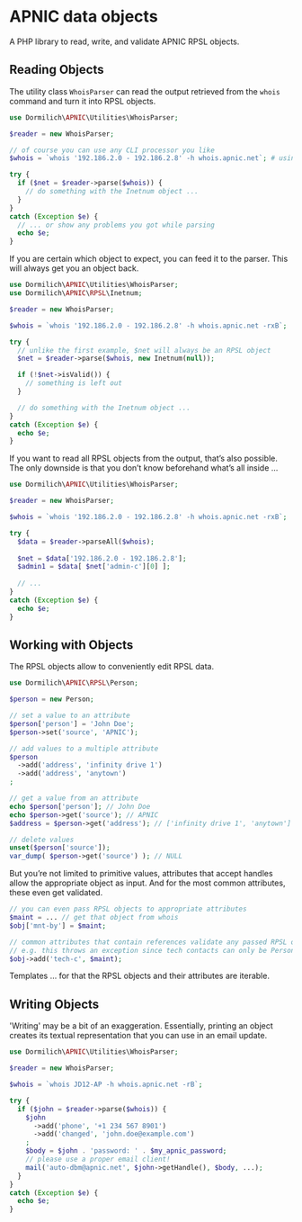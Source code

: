 # APNIC data objects

A PHP library to read, write, and validate APNIC RPSL objects.

## Reading Objects

The utility class `WhoisParser` can read the output retrieved from the `whois` command and turn it into RPSL objects.

```php
use Dormilich\APNIC\Utilities\WhoisParser;

$reader = new WhoisParser;

// of course you can use any CLI processor you like
$whois = `whois '192.186.2.0 - 192.186.2.8' -h whois.apnic.net`; # using GNU whois here

try {
  if ($net = $reader->parse($whois)) {
    // do something with the Inetnum object ...
  }
}
catch (Exception $e) {
  // ... or show any problems you got while parsing
  echo $e;
}
```
If you are certain which object to expect, you can feed it to the parser. This will always get you an object back.
```php
use Dormilich\APNIC\Utilities\WhoisParser;
use Dormilich\APNIC\RPSL\Inetnum;

$reader = new WhoisParser;

$whois = `whois '192.186.2.0 - 192.186.2.8' -h whois.apnic.net -rxB`;

try {
  // unlike the first example, $net will always be an RPSL object
  $net = $reader->parse($whois, new Inetnum(null));

  if (!$net->isValid()) {
    // something is left out
  }

  // do something with the Inetnum object ...
}
catch (Exception $e) {
  echo $e;
}
```
If you want to read all RPSL objects from the output, that’s also possible. The only downside is that you don’t know beforehand what’s all inside …
```php
use Dormilich\APNIC\Utilities\WhoisParser;

$reader = new WhoisParser;

$whois = `whois '192.186.2.0 - 192.186.2.8' -h whois.apnic.net -rxB`;

try {
  $data = $reader->parseAll($whois);
  
  $net = $data['192.186.2.0 - 192.186.2.8'];
  $admin1 = $data[ $net['admin-c'][0] ];
  
  // ...
}
catch (Exception $e) {
  echo $e;
}

```
## Working with Objects

The RPSL objects allow to conveniently edit RPSL data.
```php
use Dormilich\APNIC\RPSL\Person;

$person = new Person;

// set a value to an attribute
$person['person'] = 'John Doe';
$person->set('source', 'APNIC');

// add values to a multiple attribute
$person
  ->add('address', 'infinity drive 1')
  ->add('address', 'anytown')
;

// get a value from an attribute
echo $person['person']; // John Doe
echo $person->get('source'); // APNIC
$address = $person->get('address'); // ['infinity drive 1', 'anytown']

// delete values
unset($person['source']);
var_dump( $person->get('source') ); // NULL
```
But you’re not limited to primitive values, attributes that accept handles allow the appropriate object as input. And for the most common attributes, these even get validated.
```php
// you can even pass RPSL objects to appropriate attributes
$maint = ... // get that object from whois
$obj['mnt-by'] = $maint;

// common attributes that contain references validate any passed RPSL object
// e.g. this throws an exception since tech contacts can only be Person or Role handles
$obj->add('tech-c', $maint);
```
Templates … for that the RPSL objects and their attributes are iterable.

## Writing Objects

'Writing' may be a bit of an exaggeration. Essentially, printing an object creates its textual representation that you can use in an email update.
```php
use Dormilich\APNIC\Utilities\WhoisParser;

$reader = new WhoisParser;

$whois = `whois JD12-AP -h whois.apnic.net -rB`;

try {
  if ($john = $reader->parse($whois)) {
    $john
      ->add('phone', '+1 234 567 8901')
      ->add('changed', 'john.doe@example.com')
    ;
    $body = $john . 'password: ' . $my_apnic_password;
    // please use a proper email client!
    mail('auto-dbm@apnic.net', $john->getHandle(), $body, ...);
  }
}
catch (Exception $e) {
  echo $e;
}
```
